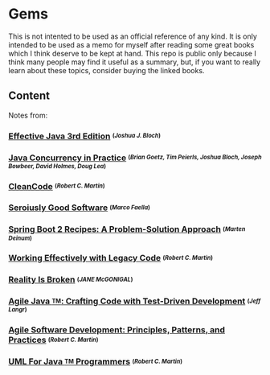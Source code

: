 # Gems

This is not intented to be used as an official reference of any kind. It is only intended to be used as a memo for myself after reading some great books which I think deserve to be kept at hand. This repo is public only because I think many people may find it useful as a summary, but, if you want to really learn about these topics, consider buying the linked books.

## Content

Notes from:

 ### [Effective Java 3rd Edition](./EffectiveJava3rdEdition)  <sup><sub>(*Joshua J. Bloch*)</sub></sup>

 ### [Java Concurrency in Practice](./JavaConcurrencyInPractice)  <sup><sub>(*Brian Goetz, Tim Peierls, Joshua Bloch, Joseph Bowbeer, David Holmes, Doug Lea*)</sub></sup>

 ### [CleanCode](./CleanCode)  <sup><sub>(*Robert C. Martin*)</sub></sup>
 
 ### [Seroiusly Good Software](./SeriouslyGoodSoftware)  <sup><sub>(*Marco Faella*)</sub></sup>

 ### [Spring Boot 2 Recipes: A Problem-Solution Approach](./SpringBoot2Recipes)  <sup><sub>(*Marten Deinum*)</sub></sup>

 ### [Working Effectively with Legacy Code](./WorkingEffectivelyWithLegacyCode)  <sup><sub>(*Robert C. Martin*)</sub></sup>
 
 ### [Reality Is Broken](./RealityIsBroken) <sup><sub>(*JANE McGONIGAL*)</sub></sup>

 ### [Agile Java <sup><sub>TM</sub></sup>: Crafting Code with Test-Driven Development](./AgileJavaCraftingCodeWithTestDriven-Development)  <sup><sub>(*Jeff Langr*)</sub></sup>
 
  ### [Agile Software Development: Principles, Patterns, and Practices](./AgileSoftwareDevelopment)  <sup><sub>(*Robert C. Martin*)</sub></sup>
 
  ### [UML For Java <sup><sub>TM</sub></sup> Programmers](./UmlForJavaProgrammers)  <sup><sub>(*Robert C. Martin*)</sub></sup>
